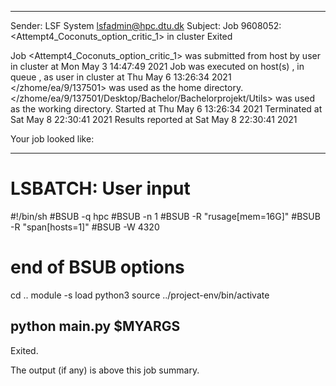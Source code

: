 
------------------------------------------------------------
Sender: LSF System <lsfadmin@hpc.dtu.dk>
Subject: Job 9608052: <Attempt4_Coconuts_option_critic_1> in cluster <dcc> Exited

Job <Attempt4_Coconuts_option_critic_1> was submitted from host <gbarlogin1> by user <s183914> in cluster <dcc> at Mon May  3 14:47:49 2021
Job was executed on host(s) <n-62-11-69>, in queue <hpc>, as user <s183914> in cluster <dcc> at Thu May  6 13:26:34 2021
</zhome/ea/9/137501> was used as the home directory.
</zhome/ea/9/137501/Desktop/Bachelor/Bachelorprojekt/Utils> was used as the working directory.
Started at Thu May  6 13:26:34 2021
Terminated at Sat May  8 22:30:41 2021
Results reported at Sat May  8 22:30:41 2021

Your job looked like:

------------------------------------------------------------
# LSBATCH: User input
#!/bin/sh
#BSUB -q hpc
#BSUB -n 1
#BSUB -R "rusage[mem=16G]"
#BSUB -R "span[hosts=1]"
#BSUB -W 4320
# end of BSUB options
cd ..
module -s load python3
source ../project-env/bin/activate

python main.py $MYARGS
------------------------------------------------------------

Exited.


The output (if any) is above this job summary.

